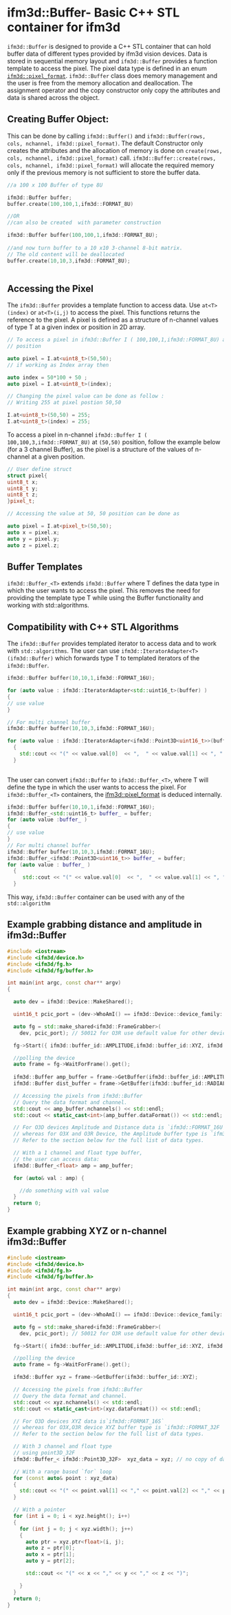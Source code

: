 # ifm3d::Buffer- Basic C++ STL container for ifm3d

```ifm3d::Buffer``` is designed to provide a C++ STL container that can hold
buffer data of different types provided by ifm3d vision devices. Data is stored
in sequential memory layout and ```ifm3d::Buffer``` provides a function template to access
the pixel. The pixel data type is defined in an enum [```ifm3d::pixel_format```](../../../modules/device/include/ifm3d/device/device.h#L69).
```ifm3d::Buffer``` class does memory management and the user is free from the memory allocation
and deallocation. The assignment operator and the copy constructor
only copy the attributes and data is shared across the object.

## Creating Buffer Object:
This can be done by calling ```ifm3d::Buffer()``` and ```ifm3d::Buffer(rows, cols, nchannel, ifm3d::pixel_format)```.
The default Constructor only creates the attributes and the allocation of memory is
done on ```create(rows, cols, nchannel, ifm3d::pixel_format)``` call.
```ifm3d::Buffer::create(rows, cols, nchannel, ifm3d::pixel_format)``` will allocate the required memory
only if the previous memory is not sufficient to store the buffer data.

```cpp
//a 100 x 100 Buffer of type 8U

ifm3d::Buffer buffer;
buffer.create(100,100,1,ifm3d::FORMAT_8U)

//OR
//can also be created  with parameter construction

ifm3d::Buffer buffer(100,100,1,ifm3d::FORMAT_8U);
 
//and now turn buffer to a 10 x10 3-channel 8-bit matrix.
// The old content will be deallocated
buffer.create(10,10,3,ifm3d::FORMAT_8U);
	  
```
## Accessing the Pixel
The ```ifm3d::Buffer``` provides a template function to access data.
Use `at<T>(index)` or `at<T>(i,j)` to access the pixel. This functions returns the reference
to the pixel. A pixel is defined as a structure of n-channel values of type T at a given
index or position in 2D array.

```cpp
// To access a pixel in ifm3d::Buffer I ( 100,100,1,ifm3d::FORMAT_8U) at  50,50
// position

auto pixel = I.at<uint8_t>(50,50);
// if working as Index array then

auto index = 50*100 + 50 ;
auto pixel = I.at<uint8_t>(index);

// Changing the pixel value can be done as follow :
// Writing 255 at pixel postion 50,50

I.at<uint8_t>(50,50) = 255;
I.at<uint8_t>(index) = 255;
```  
  To access a pixel in n-channel ```ifm3d::Buffer I ( 100,100,3,ifm3d::FORMAT_8U)``` at
  `(50,50)` position, follow the example below (for a 3 channel Buffer),
  as the pixel is a structure of the values of n-channel at a given position.

```cpp
// User define struct 
struct pixel{
uint8_t x;
uint8_t y;
uint8_t z;
}pixel_t;

// Accessing the value at 50, 50 position can be done as 

auto pixel = I.at<pixel_t>(50,50);
auto x = pixel.x;
auto y = pixel.y;
auto z = pixel.z;

```
## Buffer Templates
```ifm3d::Buffer_<T>``` extends ```ifm3d::Buffer``` where T defines the data type in which the user wants to access the pixel.
This removes the need for providing the template type T while using the Buffer functionality
and working with std::algorithms.

## Compatibility with C++ STL Algorithms
The ```ifm3d::Buffer``` provides templated iterator to access data and to work with ```std::algorithms```.
The user can use ```ifm3d::IteratorAdapter<T>(ifm3d::Buffer)``` which forwards type T to templated
iterators of the ```ifm3d::Buffer```.

```cpp
ifm3d::Buffer buffer(10,10,1,ifm3d::FORMAT_16U);

for (auto value : ifm3d::IteratorAdapter<std::uint16_t>(buffer) )
{
// use value 
}

// For multi channel buffer 
ifm3d::Buffer buffer(10,10,3,ifm3d::FORMAT_16U);

for (auto value : ifm3d::IteratorAdapter<ifm3d::Point3D<uint16_t>>(buffer) )
  {
    std::cout << "(" << value.val[0]  << ",  " << value.val[1] << ", " << value.val[2] << ")" ;
  }
  
```
The user can convert ```ifm3d::Buffer``` to ```ifm3d::Buffer_<T>```, where T will define
the type in which the user wants to access the pixel. For ```ifm3d::Buffer_<T>```
containers, the [ifm3d::pixel_format](../../../modules/device/include/ifm3d/device/device.h#L69)
is deduced internally.

```cpp
ifm3d::Buffer buffer(10,10,1,ifm3d::FORMAT_16U);
ifm3d::Buffer_<std::uint16_t> buffer_ = buffer;
for (auto value :buffer_ )
{
// use value 
}
// For multi channel buffer 
ifm3d::Buffer buffer(10,10,3,ifm3d::FORMAT_16U);
ifm3d::Buffer_<ifm3d::Point3D<uint16_t>> buffer_ = buffer;
for (auto value : buffer_ )
  {
     std::cout << "(" << value.val[0]  << ",  " << value.val[1] << ", " << value.val[2] << ")" ;
  }
```
This way, ```ifm3d::Buffer``` container can be used with any of the ```std::algorithm```

## Example grabbing distance and amplitude in ifm3d::Buffer

```cpp
#include <iostream>
#include <ifm3d/device.h>
#include <ifm3d/fg.h>
#include <ifm3d/fg/buffer.h>

int main(int argc, const char** argv)
{

  auto dev = ifm3d::Device::MakeShared();

  uint16_t pcic_port = (dev->WhoAmI() == ifm3d::Device::device_family::O3R) ? 50012 : 50010;

  auto fg = std::make_shared<ifm3d::FrameGrabber>(
    dev, pcic_port); // 50012 for O3R use default value for other devices

  fg->Start({ ifm3d::buffer_id::AMPLITUDE,ifm3d::buffer_id::XYZ, ifm3d::buffer_id::RADIAL_DISTANCE });

  //polling the device 
  auto frame = fg->WaitForFrame().get();
  
  ifm3d::Buffer amp_buffer = frame->GetBuffer(ifm3d::buffer_id::AMPLITUDE);
  ifm3d::Buffer dist_buffer = frame->GetBuffer(ifm3d::buffer_id::RADIAL_DISTANCE);

  // Accessing the pixels from ifm3d::Buffer 
  // Query the data format and channel.
  std::cout << amp_buffer.nchannels() << std::endl;
  std::cout << static_cast<int>(amp_buffer.dataFormat()) << std::endl;

  // For O3D devices Amplitude and Distance data is `ifm3d::FORMAT_16U`
  // whereas for O3X and O3R Device, the Amplitude buffer type is `ifm3d::FORMAT_32F`
  // Refer to the section below for the full list of data types. 

  // With a 1 channel and float type buffer, 
  // the user can access data:
  ifm3d::Buffer_<float> amp = amp_buffer;

  for (auto& val : amp) {

    //do something with val value
  }
  return 0;
}

```

## Example grabbing XYZ or n-channel ifm3d::Buffer

```cpp
#include <iostream>
#include <ifm3d/device.h>
#include <ifm3d/fg.h>
#include <ifm3d/fg/buffer.h>

int main(int argc, const char** argv)
{
  auto dev = ifm3d::Device::MakeShared();

  uint16_t pcic_port = (dev->WhoAmI() == ifm3d::Device::device_family::O3R) ? 50012 : 50010;

  auto fg = std::make_shared<ifm3d::FrameGrabber>(
    dev, pcic_port); // 50012 for O3R use default value for other devices

  fg->Start({ ifm3d::buffer_id::AMPLITUDE,ifm3d::buffer_id::XYZ, ifm3d::buffer_id::RADIAL_DISTANCE });

  //polling the device 
  auto frame = fg->WaitForFrame().get();

  ifm3d::Buffer xyz = frame->GetBuffer(ifm3d::buffer_id::XYZ);

  // Accessing the pixels from ifm3d::Buffer 
  // Query the data format and channel.
  std::cout << xyz.nchannels() << std::endl;
  std::cout << static_cast<int>(xyz.dataFormat()) << std::endl;

  // For O3D devices XYZ data is`ifm3d::FORMAT_16S`
  // whereas for O3X,O3R device XYZ buffer type is `ifm3d::FORMAT_32F
  // Refer to the section below for the full list of data types.

  // With 3 channel and float type
  // using point3D_32F
  ifm3d::Buffer_< ifm3d::Point3D_32F>  xyz_data = xyz; // no copy of data 

  // With a range based `for` loop
  for (const auto& point : xyz_data)
  {
    std::cout << "(" << point.val[1] << "," << point.val[2] << "," << point.val[0] << ")";
  }

  // With a pointer 
  for (int i = 0; i < xyz.height(); i++)
  {
    for (int j = 0; j < xyz.width(); j++)
    {
      auto ptr = xyz.ptr<float>(i, j);
      auto z = ptr[0];
      auto x = ptr[1];
      auto y = ptr[2];

      std::cout << "(" << x << "," << y << "," << z << ")";

    }
  }
  return 0;
}
```

